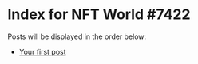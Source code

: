 # Index for NFT World #7422
Posts will be displayed in the order below:

- [Your first post](./001-first.md)


